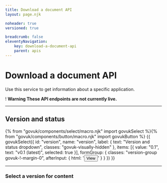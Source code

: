 ```yaml
---
title: Download a document API
layout: page.njk

noheader: true
versioned: true

breadcrumb: false
eleventyNavigation:
    key: download-a-document-api
    parent: apis
---
```


<div class="govuk-grid-row">
  <div class="govuk-grid-column-full">
    <h1 class="govuk-heading-xl">
      Download a document API
    </h1>
    <p class="govuk-body-l">Use this service to get information about a specific application.</p>
    <div class="govuk-warning-text">
      <span class="govuk-warning-text__icon" aria-hidden="true">!</span>
      <strong class="govuk-warning-text__text">
      <span class="govuk-visually-hidden">Warning</span>
        These API endpoints are not currently live.
      </strong>
    </div>
  </div>
</div>

<hr class="govuk-section-break govuk-section-break--l govuk-section-break--visible">

<div class="govuk-grid-row">
    <div class="govuk-grid-column-one-half version-label-center-y">
        <h2 class="govuk-heading-m govuk-!-margin-0" id="version-and-status">Version and status</h2>
    </div>
    <div class="govuk-grid-column-one-half">{% from "govuk/components/select/macro.njk" import govukSelect %}{% from "govuk/components/button/macro.njk" import govukButton %}
        {{ govukSelect({
        id: "version",
        name: "version",
        label: {
            text: "Version and status dropdown",
            classes: "govuk-visually-hidden"
        },
        items: [{
            value: "0.1",
            text: "v0.1 (latest)",
            selected: true
        }],
        formGroup: {
            classes: "version-group govuk-!-margin-0",
            afterInput: {
                html: '<button type="submit" 
                class="govuk-button govuk-!-margin-0" 
                data-module="govuk-button"
                onclick="setVersion();"
                >View</button>'
            }
        }
        }) }}</div>
</div>

<hr class="govuk-section-break govuk-section-break--l govuk-section-break--visible">

<div class="govuk-grid-row">
    <div class="govuk-grid-column-full">
    <h3>Select a version for content</h3>
</div>